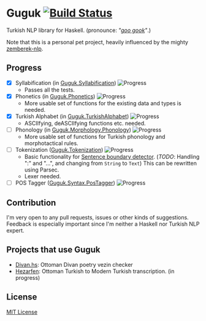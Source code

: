 Guguk [![Build Status](https://secure.travis-ci.org/joom/Guguk.svg)](http://travis-ci.org/joom/Guguk)
=====

Turkish NLP library for Haskell. (pronounce: *"[goo gook](http://forvo.com/word/guguk/#tr)"*.)

Note that this is a personal pet project, heavily influenced by the mighty [zemberek-nlp](http://github.com/ahmetaa/zemberek-nlp).

## Progress

- [x] Syllabification (in [Guguk.Syllabification](src/Guguk/Syllabification.hs)) ![Progress](http://progressed.io/bar/100)
    * Passes all the tests.
- [x] Phonetics (in [Guguk.Phonetics](src/Guguk/Phonetics.hs)) ![Progress](http://progressed.io/bar/20)
    * More usable set of functions for the existing data and types is needed.
- [x] Turkish Alphabet (in [Guguk.TurkishAlphabet](src/Guguk/TurkishAlphabet.hs)) ![Progress](http://progressed.io/bar/10)
    * ASCIIfying, deASCIIfying functions etc. needed.
- [ ] Phonology (in [Guguk.Morphology.Phonology](src/Guguk/Morphology/Phonology.hs)) ![Progress](http://progressed.io/bar/10)
    * More usable set of functions for Turkish phonology and morphotactical rules.
- [ ] Tokenization ([Guguk.Tokenization](src/Guguk/Tokenization)) ![Progress](http://progressed.io/bar/7)
    * Basic functionality for [Sentence boundary detector](src/Guguk/Tokenization/SentenceBoundary.hs). (*TODO*: Handling ":" and "...", and changing from `String` to `Text`) This can be rewritten using Parsec.
    * Lexer needed.
- [ ] POS Tagger ([Guguk.Syntax.PosTagger](src/Guguk/Syntax/PosTagger.hs)) ![Progress](http://progressed.io/bar/0)

## Contribution

I'm very open to any pull requests, issues or other kinds of suggestions. Feedback is especially important since I'm neither a Haskell nor Turkish NLP expert.

## Projects that use Guguk

* [Divan.hs](http://github.com/joom/Divan.hs): Ottoman Divan poetry vezin checker
* [Hezarfen](http://github.com/joom/Hezarfen): Ottoman Turkish to Modern Turkish transcription. (in progress)

## License

[MIT License](http://joom.mit-license.org/)
